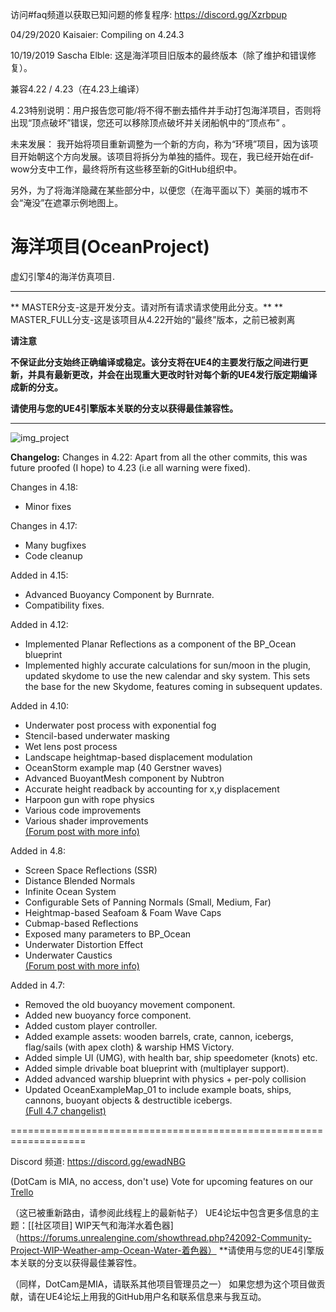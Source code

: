 访问#faq频道以获取已知问题的修复程序:
https://discord.gg/Xzrbpup

04/29/2020
Kaisaier:
Compiling on 4.24.3


10/19/2019
Sascha Elble:
这是海洋项目旧版本的最终版本（除了维护和错误修复）。

兼容4.22 / 4.23（在4.23上编译）

4.23特别说明：用户报告您可能/将不得不删去插件并手动打包海洋项目，否则将出现“顶点破坏”错误，您还可以移除顶点破坏并关闭船帆中的“顶点布” 。

未来发展：
我开始将项目重新调整为一个新的方向，称为“环境”项目，因为该项目开始朝这个方向发展。该项目将拆分为单独的插件。现在，我已经开始在dif-wow分支中工作，最终将所有这些移至新的GitHub组织中。



另外，为了将海洋隐藏在某些部分中，以便您（在海平面以下）美丽的城市不会“淹没”在遮罩示例地图上。


# 海洋项目(OceanProject)
虚幻引擎4的海洋仿真项目.

---------------------

** MASTER分支-这是开发分支。请对所有请求请求使用此分支。**
** MASTER_FULL分支-这是该项目从4.22开始的“最终”版本，之前已被剥离

**请注意**

**不保证此分支始终正确编译或稳定。该分支将在UE4的主要发行版之间进行更新，并具有最新更改，并会在出现重大更改时针对每个新的UE4发行版定期编译成新的分支。**

**请使用与您的UE4引擎版本关联的分支以获得最佳兼容性。**

---------------------

![img_project](ProjectScreenshot.jpg)

**Changelog:**
Changes in 4.22:
Apart from all the other commits, this was future proofed (I hope) to 4.23 (i.e all warning were fixed).

Changes in 4.18:
* Minor fixes

Changes in 4.17:
* Many bugfixes
* Code cleanup

Added in 4.15:
* Advanced Buoyancy Component by Burnrate.
* Compatibility fixes.

Added in 4.12:
* Implemented Planar Reflections as a component of the BP_Ocean blueprint
* Implemented highly accurate calculations for sun/moon in the plugin, updated skydome to use the new calendar and sky system. This sets the base for the new Skydome, features coming in subsequent updates.

Added in 4.10:

* Underwater post process with exponential fog
* Stencil-based underwater masking
* Wet lens post process
* Landscape heightmap-based displacement modulation
* OceanStorm example map (40 Gerstner waves)
* Advanced BuoyantMesh component by Nubtron
* Accurate height readback by accounting for x,y displacement
* Harpoon gun with rope physics
* Various code improvements
* Various shader improvements  
[(Forum post with more info)](https://forums.unrealengine.com/showthread.php?42092-Community-Project-WIP-Weather-amp-Ocean-Water-Shader&p=485675&viewfull=1#post485675)

Added in 4.8:

* Screen Space Reflections (SSR)
* Distance Blended Normals
* Infinite Ocean System
* Configurable Sets of Panning Normals (Small, Medium, Far)
* Heightmap-based Seafoam & Foam Wave Caps
* Cubmap-based Reflections
* Exposed many parameters to BP_Ocean
* Underwater Distortion Effect
* Underwater Caustics  
[(Forum post with more info)](https://forums.unrealengine.com/showthread.php?42092&p=311982&viewfull=1#post311982)

Added in 4.7:

* Removed the old buoyancy movement component.
* Added new buoyancy force component.
* Added custom player controller.
* Added example assets: wooden barrels, crate, cannon, icebergs, flag/sails (with apex cloth) & warship HMS Victory.
* Added simple UI (UMG), with health bar, ship speedometer (knots) etc.
* Added simple drivable boat blueprint with (multiplayer support).
* Added advanced warship blueprint with physics + per-poly collision
* Updated OceanExampleMap_01 to include example boats, ships, cannons, buoyant objects & destructible icebergs.  
[(Full 4.7 changelist)](https://forums.unrealengine.com/showthread.php?42092-Community-Project-WIP-Weather-amp-Ocean-Water-Shader&p=279737&viewfull=1#post279737)

===================================================================

Discord 频道:
https://discord.gg/ewadNBG

(DotCam is MIA, no access, don't use)
Vote for upcoming features on our [Trello](https://trello.com/b/7dzOdkvw/ue4-ocean-weather-project)

（这已被重新路由，请参阅此线程上的最新帖子）
UE4论坛中包含更多信息的主题：[[社区项目] WIP天气和海洋水着色器]（https://forums.unrealengine.com/showthread.php?42092-Community-Project-WIP-Weather-amp-Ocean-Water-着色器）
**请使用与您的UE4引擎版本关联的分支以获得最佳兼容性。

（同样，DotCam是MIA，请联系其他项目管理员之一）
如果您想为这个项目做贡献，请在UE4论坛上用我的GitHub用户名和联系信息来与我互动。
